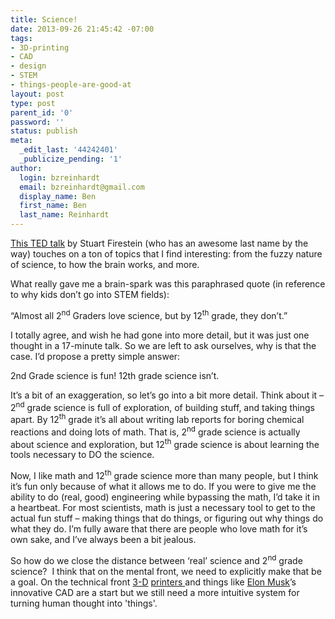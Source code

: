 ```yaml
---
title: Science!
date: 2013-09-26 21:45:42 -07:00
tags:
- 3D-printing
- CAD
- design
- STEM
- things-people-are-good-at
layout: post
type: post
parent_id: '0'
password: ''
status: publish
meta:
  _edit_last: '44242401'
  _publicize_pending: '1'
author:
  login: bzreinhardt
  email: bzreinhardt@gmail.com
  display_name: Ben
  first_name: Ben
  last_name: Reinhardt
---
```


<p><a href="http://www.ted.com/talks/stuart_firestein_the_pursuit_of_ignorance.html" target="_blank">This TED talk</a> by Stuart Firestein (who has an awesome last name by the way) touches on a ton of topics that I find interesting: from the fuzzy nature of science, to how the brain works, and more.</p>
<p>What really gave me a brain-spark was this paraphrased quote (in reference to why kids don’t go into STEM fields):</p>
<p>“Almost all 2<sup>nd</sup> Graders love science, but by 12<sup>th</sup> grade, they don’t.”</p>
<p>I totally agree, and wish he had gone into more detail, but it was just one thought in a 17-minute talk. So we are left to ask ourselves, why is that the case. I’d propose a pretty simple answer:</p>
<p>2nd Grade science is fun! 12th grade science isn’t.</p>
<p>It’s a bit of an exaggeration, so let’s go into a bit more detail. Think about it – 2<sup>nd</sup> grade science is full of exploration, of building stuff, and taking things apart. By 12<sup>th</sup> grade it’s all about writing lab reports for boring chemical reactions and doing lots of math. That is, 2<sup>nd</sup> grade science is actually about science and exploration, but 12<sup>th</sup> grade science is about learning the tools necessary to DO the science.</p>
<p>Now, I like math and 12<sup>th</sup> grade science more than many people, but I think it’s fun only because of what it allows me to do. If you were to give me the ability to do (real, good) engineering while bypassing the math, I’d take it in a heartbeat. For most scientists, math is just a necessary tool to get to the actual fun stuff – making things that do things, or figuring out why things do what they do. I’m fully aware that there are people who love math for it’s own sake, and I’ve always been a bit jealous.</p>
<p>So how do we close the distance between ‘real’ science and 2<sup>nd</sup> grade science?  I think that on the mental front, we need to explicitly make that be a goal. On the technical front <a href="https://www.youtube.com/watch?v=xYLNUNNEkSw&amp;feature=youtu.be" target="_blank">3-D</a> <a href="http://www.nytimes.com/2013/09/22/opinion/sunday/dinner-is-printed.html?pagewanted=3&amp;_r=0&amp;nl=todaysheadlines&amp;emc=edit_th_20130922" target="_blank">printers </a>and things like <a title="Links of the Week 9-7" href="http://benjaminreinhardt.wordpress.com/2013/09/07/links-of-the-week-9-7/" target="_blank">Elon Musk</a>’s innovative CAD are a start but we still need a more intuitive system for turning human thought into 'things'.</p>
<p>&nbsp;</p>
